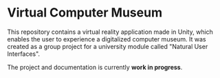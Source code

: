 # Virtual Computer Museum 
This repository contains a virtual reality application made in Unity, which enables the user to experience a digitalized computer museum. It was created as a group project for a university module called "Natural User Interfaces".

The project and documentation is currently **work in progress**.
